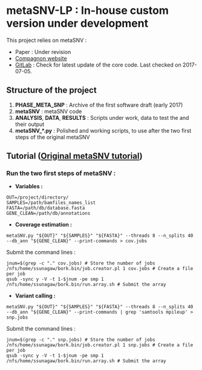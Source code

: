 # metaSNV-LP : In-house custom version under development

This project relies on metaSNV :
- Paper : Under revision
- [Compagnon website](http://metasnv.embl.de/index.html)
- [GitLab](https://git.embl.de/costea/metaSNV) : Check for latest update of the core code. Last checked on 2017-07-05. 

## Structure of the project

1. **PHASE_META_SNP** : Archive of the first software draft (early 2017)
2. **metaSNV** : metaSNV code
3. **ANALYSIS**, **DATA**, **RESULTS** : Scripts under work, data to test the and their output
4. **metaSNV_*.py** : Polished and working scripts, to use after the two first steps of the original metaSNV

## Tutorial ([Original metaSNV tutorial](http://metasnv.embl.de/tutorial.html))

### Run the two first steps of metaSNV :

- **Variables :**
````
OUT=/project/directory/
SAMPLES=/path/bamfiles_names_list
FASTA=/path/db/database.fasta
GENE_CLEAN=/path/db/annotations
````

- **Coverage estimation :**
````
metaSNV.py "${OUT}" "${SAMPLES}" "${FASTA}" --threads 8 --n_splits 40 --db_ann "${GENE_CLEAN}" --print-commands > cov.jobs
````
Submit the command lines :
````
jnum=$(grep -c "." cov.jobs) # Store the number of jobs
/nfs/home/ssunagaw/bork.bin/job.creator.pl 1 cov.jobs # Create a file per job
qsub -sync y -V -t 1-$jnum -pe smp 1 /nfs/home/ssunagaw/bork.bin/run.array.sh # Submit the array 
````

- **Variant calling :**
````
metaSNV.py "${OUT}" "${SAMPLES}" "${FASTA}" --threads 8 --n_splits 40 --db_ann "${GENE_CLEAN}" --print-commands | grep 'samtools mpileup' > snp.jobs
````
Submit the command lines :
````
jnum=$(grep -c "." snp.jobs) # Store the number of jobs
/nfs/home/ssunagaw/bork.bin/job.creator.pl 1 snp.jobs # Create a file per job
qsub -sync y -V -t 1-$jnum -pe smp 1 /nfs/home/ssunagaw/bork.bin/run.array.sh # Submit the array
````
